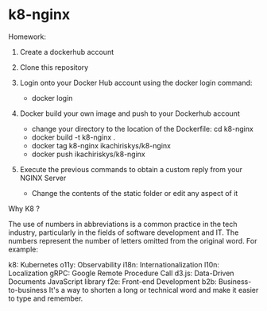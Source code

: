 # k8-nginx






Homework:

1. Create a dockerhub account

2. Clone this repository

3. Login onto your Docker Hub account using the docker login command:
   * docker login

4. Docker build your own image and push to your Dockerhub account
   * change your directory to the location of the Dockerfile: cd k8-nginx
   * docker build -t k8-nginx .
   * docker tag k8-nginx ikachiriskys/k8-nginx
   * docker push ikachiriskys/k8-nginx

5. Execute the previous commands to obtain a custom reply from your NGINX Server
   * Change the contents of the static folder or edit any aspect of it








Why K8 ?

The use of numbers in abbreviations is a common practice in the tech industry, particularly in the fields of software development and IT. The numbers represent the number of letters omitted from the original word. For example:

k8: Kubernetes
o11y: Observability
i18n: Internationalization
l10n: Localization
gRPC: Google Remote Procedure Call
d3.js: Data-Driven Documents JavaScript library
f2e: Front-end Development
b2b: Business-to-business
It's a way to shorten a long or technical word and make it easier to type and remember.